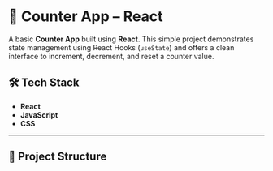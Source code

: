 # 🔢 Counter App – React

A basic **Counter App** built using **React**. This simple project demonstrates state management using React Hooks (`useState`) and offers a clean interface to increment, decrement, and reset a counter value.


## 🛠️ Tech Stack

- **React**
- **JavaScript**
- **CSS**

---

## 📁 Project Structure

